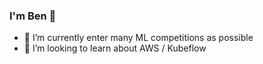 ### I'm Ben 👋 

- :space_invader: I’m currently enter many ML competitions as possible
- 🤔 I’m looking to learn about AWS / Kubeflow
